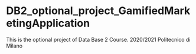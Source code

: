 # DB2_optional_project_GamifiedMarketingApplication

This is the optional project of Data Base 2 Course. 
2020/2021 Politecnico di Milano
